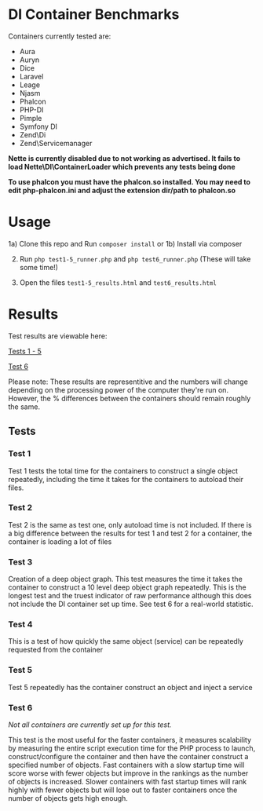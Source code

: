 # DI Container Benchmarks

Containers currently tested are:
- Aura
- Auryn
- Dice
- Laravel
- Leage
- Njasm
- Phalcon
- PHP-DI
- Pimple
- Symfony DI
- Zend\Di
- Zend\Servicemanager


**Nette is currently disabled due to not working as advertised. It fails to load Nette\DI\ContainerLoader which prevents any tests being done**

**To use phalcon you must have the phalcon.so installed. You may need to edit php-phalcon.ini and adjust the extension dir/path to phalcon.so**

# Usage

1a) Clone this repo and Run `composer install`
or
1b) Install via composer

2) Run `php test1-5_runner.php` and `php test6_runner.php` (These will take some time!)

3) Open the files `test1-5_results.html` and `test6_results.html`

# Results

Test results are viewable here:

[Tests 1 - 5](https://rawgit.com/TomBZombie/php-dependency-injection-benchmarks/master/test1-5_results.html)

[Test 6](https://rawgit.com/TomBZombie/php-dependency-injection-benchmarks/master/test6_results.html)

Please note: These results are representitive and the numbers will change depending on the processing power of the computer they're run on. However, the % differences between the containers should remain roughly the same.

## Tests

### Test 1

Test 1 tests the total time for the containers to construct a single object repeatedly, including the time it takes for the containers to autoload their files.

### Test 2

Test 2 is the same as test one, only autoload time is not included. If there is a big difference between the results for test 1 and test 2 for a container, the container is loading a lot of files

### Test 3

Creation of a deep object graph. This test measures the time it takes the container to construct a 10 level deep object graph repeatedly. This is the longest test and the truest indicator of raw performance although this does not include the DI container set up time. See test 6 for a real-world statistic.

### Test 4

This is a test of how quickly the same object (service) can be repeatedly requested from the container

### Test 5

Test 5 repeatedly has the container construct an object and inject a service

### Test 6

*Not all containers are currently set up for this test.*

This test is the most useful for the faster containers, it measures scalability by measuring the entire script execution time for the PHP process to launch, construct/configure the container and then have the container construct a specified number of objects. Fast containers with a slow startup time will score worse with fewer objects but improve in the rankings as the number of objects is increased. Slower containers with fast startup times will rank highly with fewer objects but will lose out to faster containers once the number of objects gets high enough.

